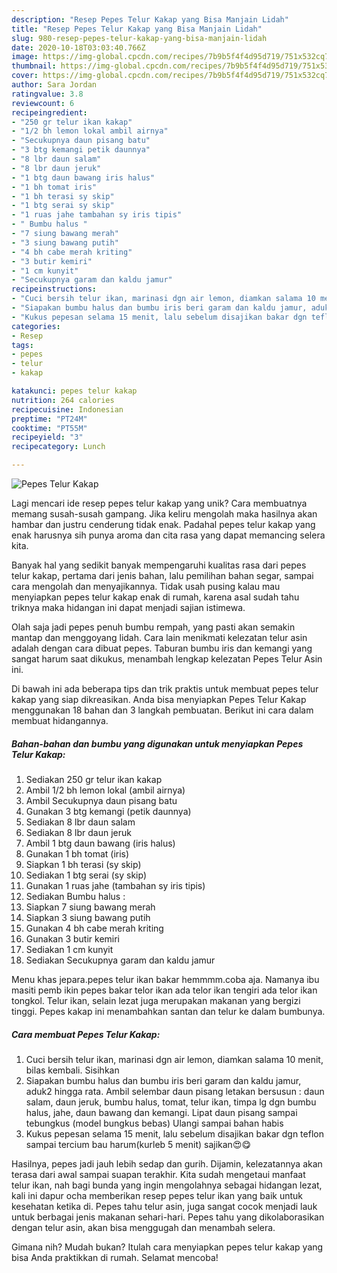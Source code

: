```yaml
---
description: "Resep Pepes Telur Kakap yang Bisa Manjain Lidah"
title: "Resep Pepes Telur Kakap yang Bisa Manjain Lidah"
slug: 980-resep-pepes-telur-kakap-yang-bisa-manjain-lidah
date: 2020-10-18T03:03:40.766Z
image: https://img-global.cpcdn.com/recipes/7b9b5f4f4d95d719/751x532cq70/pepes-telur-kakap-foto-resep-utama.jpg
thumbnail: https://img-global.cpcdn.com/recipes/7b9b5f4f4d95d719/751x532cq70/pepes-telur-kakap-foto-resep-utama.jpg
cover: https://img-global.cpcdn.com/recipes/7b9b5f4f4d95d719/751x532cq70/pepes-telur-kakap-foto-resep-utama.jpg
author: Sara Jordan
ratingvalue: 3.8
reviewcount: 6
recipeingredient:
- "250 gr telur ikan kakap"
- "1/2 bh lemon lokal ambil airnya"
- "Secukupnya daun pisang batu"
- "3 btg kemangi petik daunnya"
- "8 lbr daun salam"
- "8 lbr daun jeruk"
- "1 btg daun bawang iris halus"
- "1 bh tomat iris"
- "1 bh terasi sy skip"
- "1 btg serai sy skip"
- "1 ruas jahe tambahan sy iris tipis"
- " Bumbu halus "
- "7 siung bawang merah"
- "3 siung bawang putih"
- "4 bh cabe merah kriting"
- "3 butir kemiri"
- "1 cm kunyit"
- "Secukupnya garam dan kaldu jamur"
recipeinstructions:
- "Cuci bersih telur ikan, marinasi dgn air lemon, diamkan salama 10 menit, bilas kembali. Sisihkan"
- "Siapakan bumbu halus dan bumbu iris beri garam dan kaldu jamur, aduk2 hingga rata. Ambil selembar daun pisang letakan bersusun : daun salam, daun jeruk, bumbu halus, tomat, telur ikan, timpa lg dgn bumbu halus, jahe, daun bawang dan kemangi. Lipat daun pisang sampai tebungkus (model bungkus bebas) Ulangi sampai bahan habis"
- "Kukus pepesan selama 15 menit, lalu sebelum disajikan bakar dgn teflon sampai tercium bau harum(kurleb 5 menit) sajikan😍😋"
categories:
- Resep
tags:
- pepes
- telur
- kakap

katakunci: pepes telur kakap 
nutrition: 264 calories
recipecuisine: Indonesian
preptime: "PT24M"
cooktime: "PT55M"
recipeyield: "3"
recipecategory: Lunch

---
```



![Pepes Telur Kakap](https://img-global.cpcdn.com/recipes/7b9b5f4f4d95d719/751x532cq70/pepes-telur-kakap-foto-resep-utama.jpg)

Lagi mencari ide resep pepes telur kakap yang unik? Cara membuatnya memang susah-susah gampang. Jika keliru mengolah maka hasilnya akan hambar dan justru cenderung tidak enak. Padahal pepes telur kakap yang enak harusnya sih punya aroma dan cita rasa yang dapat memancing selera kita.

Banyak hal yang sedikit banyak mempengaruhi kualitas rasa dari pepes telur kakap, pertama dari jenis bahan, lalu pemilihan bahan segar, sampai cara mengolah dan menyajikannya. Tidak usah pusing kalau mau menyiapkan pepes telur kakap enak di rumah, karena asal sudah tahu triknya maka hidangan ini dapat menjadi sajian istimewa.

Olah saja jadi pepes penuh bumbu rempah, yang pasti akan semakin mantap dan menggoyang lidah. Cara lain menikmati kelezatan telur asin adalah dengan cara dibuat pepes. Taburan bumbu iris dan kemangi yang sangat harum saat dikukus, menambah lengkap kelezatan Pepes Telur Asin ini.


Di bawah ini ada beberapa tips dan trik praktis untuk membuat pepes telur kakap yang siap dikreasikan. Anda bisa menyiapkan Pepes Telur Kakap menggunakan 18 bahan dan 3 langkah pembuatan. Berikut ini cara dalam membuat hidangannya.

<!--inarticleads1-->

##### Bahan-bahan dan bumbu yang digunakan untuk menyiapkan Pepes Telur Kakap:

1. Sediakan 250 gr telur ikan kakap
1. Ambil 1/2 bh lemon lokal (ambil airnya)
1. Ambil Secukupnya daun pisang batu
1. Gunakan 3 btg kemangi (petik daunnya)
1. Sediakan 8 lbr daun salam
1. Sediakan 8 lbr daun jeruk
1. Ambil 1 btg daun bawang (iris halus)
1. Gunakan 1 bh tomat (iris)
1. Siapkan 1 bh terasi (sy skip)
1. Sediakan 1 btg serai (sy skip)
1. Gunakan 1 ruas jahe (tambahan sy iris tipis)
1. Sediakan  Bumbu halus :
1. Siapkan 7 siung bawang merah
1. Siapkan 3 siung bawang putih
1. Gunakan 4 bh cabe merah kriting
1. Gunakan 3 butir kemiri
1. Sediakan 1 cm kunyit
1. Sediakan Secukupnya garam dan kaldu jamur


Menu khas jepara.pepes telur ikan bakar hemmmm.coba aja. Namanya ibu masiti pemb ikin pepes bakar telor ikan ada telor ikan tengiri ada telor ikan tongkol. Telur ikan, selain lezat juga merupakan makanan yang bergizi tinggi. Pepes kakap ini menambahkan santan dan telur ke dalam bumbunya. 

<!--inarticleads2-->

##### Cara membuat Pepes Telur Kakap:

1. Cuci bersih telur ikan, marinasi dgn air lemon, diamkan salama 10 menit, bilas kembali. Sisihkan
1. Siapakan bumbu halus dan bumbu iris beri garam dan kaldu jamur, aduk2 hingga rata. Ambil selembar daun pisang letakan bersusun : daun salam, daun jeruk, bumbu halus, tomat, telur ikan, timpa lg dgn bumbu halus, jahe, daun bawang dan kemangi. Lipat daun pisang sampai tebungkus (model bungkus bebas) Ulangi sampai bahan habis
1. Kukus pepesan selama 15 menit, lalu sebelum disajikan bakar dgn teflon sampai tercium bau harum(kurleb 5 menit) sajikan😍😋


Hasilnya, pepes jadi jauh lebih sedap dan gurih. Dijamin, kelezatannya akan terasa dari awal sampai suapan terakhir. Kita sudah mengetaui manfaat telur ikan, nah bagi bunda yang ingin mengolahnya sebagai hidangan lezat, kali ini dapur ocha memberikan resep pepes telur ikan yang baik untuk kesehatan ketika di. Pepes tahu telur asin, juga sangat cocok menjadi lauk untuk berbagai jenis makanan sehari-hari. Pepes tahu yang dikolaborasikan dengan telur asin, akan bisa menggugah dan menambah selera. 

Gimana nih? Mudah bukan? Itulah cara menyiapkan pepes telur kakap yang bisa Anda praktikkan di rumah. Selamat mencoba!
